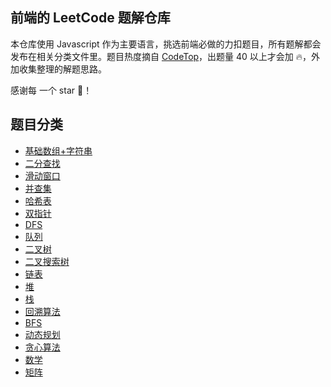 ## 前端的 LeetCode 题解仓库

本仓库使用 Javascript 作为主要语言，挑选前端必做的力扣题目，所有题解都会发布在相关分类文件里。题目热度摘自 [CodeTop](https://codetop.cc/home)，出题量 40 以上才会加 🔥，外加收集整理的解题思路。

感谢每 一个 star 🌟！

## 题目分类

- [基础数组+字符串](Leetcode/array+string/index.md)
- [二分查找](Leetcode/binarySearch/index.md)
- [滑动窗口](Leetcode/slidingWindow/index.md)
- [并查集](Leetcode/set/index.md)
- [哈希表](Leetcode/hashmap/index.md)
- [双指针](Leetcode/twoPointer/index.md)
- [DFS](Leetcode/dfs/index.md)
- [队列](Leetcode/queue/index.md)
- [二叉树](Leetcode/binaryTree/index.md)
- [二叉搜索树](Leetcode/binarySearchTree/index.md)
- [链表](Leetcode/linkedList/index.md)
- [堆](Leetcode/heap/index.md)
- [栈](Leetcode/stack/index.md)
- [回溯算法](Leetcode/backtracking/index.md)
- [BFS]()
- [动态规划](Leetcode/dp/index.md)
- [贪心算法]()
- [数学]()
- [矩阵]()
